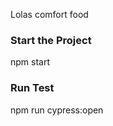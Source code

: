 <p>Lolas comfort food</p>

<h3>Start the Project</h3>

<p>npm start</p>

<h3>Run Test</h3>

<p>
npm run cypress:open
</p>
